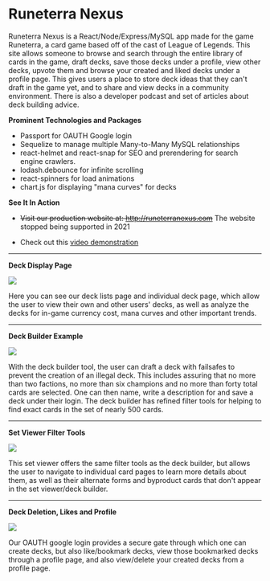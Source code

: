 # Runeterra Nexus
Runeterra Nexus is a React/Node/Express/MySQL app made for the game Runeterra, a card game based off of the cast of League of Legends. This site allows someone to browse and search through the entire library of cards in the game, draft decks, save those decks under a profile, view other decks, upvote them and browse your created and liked decks under a profile page. This gives users a place to store deck ideas that they can't draft in the game yet, and to share and view decks in a community environment. There is also a developer podcast and set of articles about deck building advice. 

**Prominent Technologies and Packages**
 * Passport for OAUTH Google login
 * Sequelize to manage multiple Many-to-Many MySQL relationships
 * react-helmet and react-snap for SEO and prerendering for search engine crawlers. 
 * lodash.debounce for infinite scrolling
 * react-spinners for load animations
 * chart.js for displaying "mana curves" for decks


**See It In Action**

 * ~~Visit our production website at: http://runeterranexus.com~~ The website stopped being supported in 2021

 * Check out this [video demonstration](https://www.youtube.com/watch?v=DVJZuoRDpSo)
 
 
 ***


**Deck Display Page**

<img src=example-1.gif></img>

Here you can see our deck lists page and individual deck page, which allow the user to view their own and other users' decks, as well as analyze the decks for in-game currency cost, mana curves and other important trends. 

***


**Deck Builder Example**

<img src=example-2.gif></img>

With the deck builder tool, the user can draft a deck with failsafes to prevent the creation of an illegal deck. This includes assuring that no more than two factions, no more than six champions and no more than forty total cards are selected. One can then name, write a description for and save a deck under their login. The deck builder has refined filter tools for helping to find exact cards in the set of nearly 500 cards. 


***


**Set Viewer Filter Tools**

<img src=example-3.gif></img>

This set viewer offers the same filter tools as the deck builder, but allows the user to navigate to individual card pages to learn more details about them, as well as their alternate forms and byproduct cards that don't appear in the set viewer/deck builder. 


***


**Deck Deletion, Likes and Profile**

<img src=example-4.gif></img>

Our OAUTH google login provides a secure gate through which one can create decks, but also like/bookmark decks, view those bookmarked decks through a profile page, and also view/delete your created decks from a profile page. 


